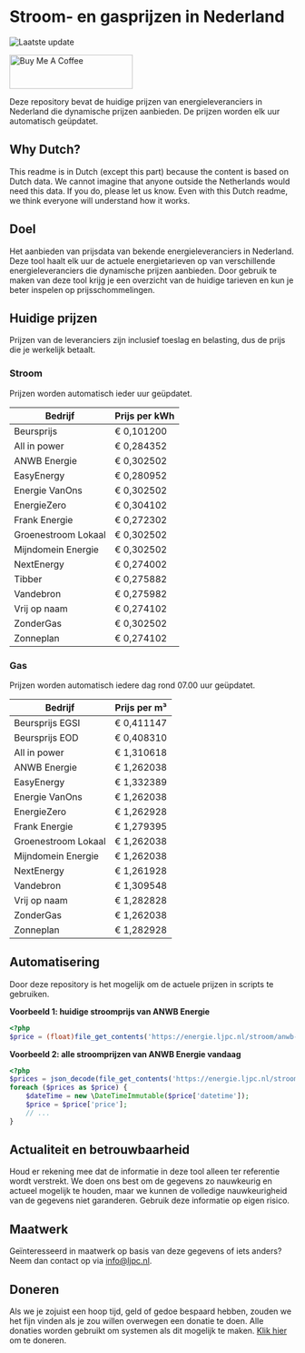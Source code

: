 # Stroom- en gasprijzen in Nederland

![Laatste update](https://img.shields.io/badge/laatste%20update-2024--11--12%2000%3A00%20CET-brightgreen)

<a href="https://www.buymeacoffee.com/Lars-" target="_blank"><img src="https://cdn.buymeacoffee.com/buttons/v2/default-orange.png" alt="Buy Me A Coffee" height="60" style="height: 60px !important;width: 217px !important;" ></a>

Deze repository bevat de huidige prijzen van energieleveranciers in Nederland die dynamische prijzen aanbieden. De prijzen worden elk uur automatisch geüpdatet.

## Why Dutch?

This readme is in Dutch (except this part) because the content is based on Dutch data. We cannot imagine that anyone outside the Netherlands would need this data. If you do, please let us know. Even with this Dutch readme, we think
everyone will understand how it works.

## Doel

Het aanbieden van prijsdata van bekende energieleveranciers in Nederland. Deze tool haalt elk uur de actuele energietarieven op van verschillende energieleveranciers die dynamische prijzen aanbieden. Door gebruik te maken van deze tool
krijg je een overzicht van de huidige tarieven en kun je beter inspelen op prijsschommelingen.

## Huidige prijzen

Prijzen van de leveranciers zijn inclusief toeslag en belasting, dus de prijs die je werkelijk betaalt.

### Stroom

Prijzen worden automatisch ieder uur geüpdatet.

 Bedrijf | Prijs per kWh 
---------|---------------
Beursprijs | € 0,101200
All in power | € 0,284352
ANWB Energie | € 0,302502
EasyEnergy | € 0,280952
Energie VanOns | € 0,302502
EnergieZero | € 0,304102
Frank Energie | € 0,272302
Groenestroom Lokaal | € 0,302502
Mijndomein Energie | € 0,302502
NextEnergy | € 0,274002
Tibber | € 0,275882
Vandebron | € 0,275982
Vrij op naam | € 0,274102
ZonderGas | € 0,302502
Zonneplan | € 0,274102


### Gas

Prijzen worden automatisch iedere dag rond 07.00 uur geüpdatet.

 Bedrijf | Prijs per m³ 
---------|--------------
Beursprijs EGSI | € 0,411147
Beursprijs EOD | € 0,408310
All in power | € 1,310618
ANWB Energie | € 1,262038
EasyEnergy | € 1,332389
Energie VanOns | € 1,262038
EnergieZero | € 1,262928
Frank Energie | € 1,279395
Groenestroom Lokaal | € 1,262038
Mijndomein Energie | € 1,262038
NextEnergy | € 1,261928
Vandebron | € 1,309548
Vrij op naam | € 1,282828
ZonderGas | € 1,262038
Zonneplan | € 1,282928


## Automatisering

Door deze repository is het mogelijk om de actuele prijzen in scripts te gebruiken.

**Voorbeeld 1: huidige stroomprijs van ANWB Energie**

```php
<?php
$price = (float)file_get_contents('https://energie.ljpc.nl/stroom/anwb-energie-nu.txt');

```

**Voorbeeld 2: alle stroomprijzen van ANWB Energie vandaag**

```php
<?php
$prices = json_decode(file_get_contents('https://energie.ljpc.nl/stroom/all-in-power-vandaag.json'),true);
foreach ($prices as $price) {
    $dateTime = new \DateTimeImmutable($price['datetime']);
    $price = $price['price'];
    // ...
}
```

## Actualiteit en betrouwbaarheid

Houd er rekening mee dat de informatie in deze tool alleen ter referentie wordt verstrekt. We doen ons best om de gegevens zo nauwkeurig en actueel mogelijk te houden, maar we kunnen de volledige nauwkeurigheid van de gegevens niet
garanderen. Gebruik deze informatie op eigen risico.

## Maatwerk

Geïnteresseerd in maatwerk op basis van deze gegevens of iets anders? Neem dan contact op
via [info@ljpc.nl](mailto:info@ljpc.nl?subject=Energie%20prijzen).

## Doneren

Als we je zojuist een hoop tijd, geld of gedoe bespaard hebben, zouden we het fijn vinden als je zou willen overwegen een
donatie te doen. Alle donaties worden gebruikt om systemen als dit mogelijk te
maken. [Klik hier](https://www.buymeacoffee.com/Lars-) om te doneren.
